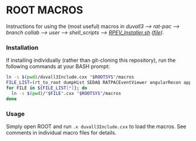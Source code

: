 ROOT MACROS
===================

Instructions for using the (most useful) macros in
  *duvall3 --> rat-pac --> branch collab --> user --> shell_scripts --> [RPEV_Installer.sh](https://github.com/duvall3/rat-pac/blob/collab/user/shell_scripts/RPEV_Installer.sh) ([file](https://github.com/duvall3/rat-pac/raw/collab/user/shell_scripts/RPEV_Installer.sh))*.

### Installation

If installing individually (rather than git-cloning this repository),
  run the following commands at your BASH prompt:

```sh
ln -s $(pwd)/duvall3Include.cxx "$ROOTSYS"/macros
FILE_LIST=(rt_to_root dumpHist SEDAQ RATPACEventViewer angularRecon applyCuts)
for FILE in ${FILE_LIST[*]}; do
  ln -s $(pwd)/"$FILE".cxx "$ROOTSYS"/macros
done
```

### Usage

Simply open ROOT and run ```.x duvall3Include.cxx``` to load the macros.
See comments in individual macro files for details.
